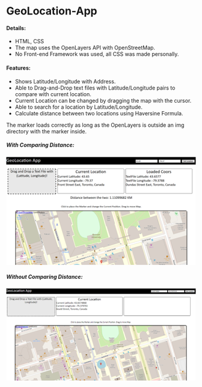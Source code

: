 # GeoLocation-App

<h4>Details:</h4>
<ul>
  <li>HTML, CSS</li>
   <li>The map uses the OpenLayers API with OpenStreetMap.</li>
  <li>No Front-end Framework was used, all CSS was made personally.</li>
</ul>

<h4>Features:</h4>
<ul>
  <li>Shows Latitude/Longitude with Address.</li>
  <li>Able to Drag-and-Drop text files with Latitude/Longitude pairs to compare with current location.</li>
  <li>Current Location can be changed by dragging the map with the cursor.</li>
  <li>Able to search for a location by Latitude/Longitude.</li>
  <li>Calculate distance between two locations using Haversine Formula.</li>
</ul>

The marker loads correctly as long as the OpenLayers is outside an img directory with the marker inside.

<h5>With Comparing Distance:</h5>

![alt text](https://github.com/tonyshaocs/GeoLocation-App/blob/master/examples/ex_1.png)

<h5>Without Comparing Distance:</h5>

![alt text](https://github.com/tonyshaocs/GeoLocation-App/blob/master/examples/ex_2.png)
